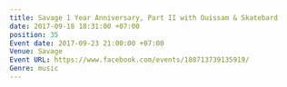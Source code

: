 ```yaml
---
title: Savage 1 Year Anniversary, Part II with Ouissam & Skatebard
date: 2017-09-18 18:31:00 +07:00
position: 35
Event date: 2017-09-23 21:00:00 +07:00
Venue: Savage
Event URL: https://www.facebook.com/events/180713739135919/
Genre: music
---
```


